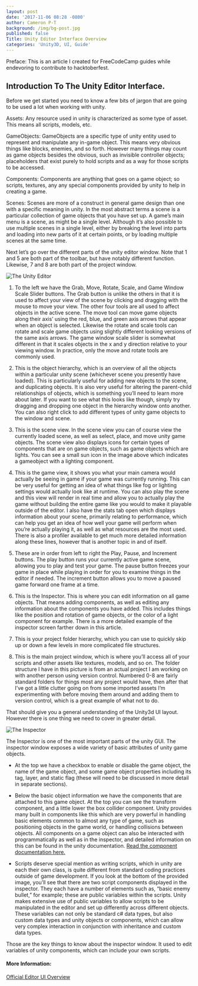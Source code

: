 ```yaml
---
layout: post
date: '2017-11-06 08:28 -0800'
author: Cameron P-T
background: /img/bg-post.jpg
published: false
Title: Unity Editor Interface Overview
categories: 'Unity3D, UI, Guide'
---
```

Preface: This is an article I created for FreeCodeCamp guides while endevoring to contribute to hacktoberfest.

##  Introduction To The Unity Editor Interface.

Before we get started you need to know a few bits of jargon that are going to be used a lot when working with unity.


Assets: Any resource used in unity is characterized as some type of asset. This means all scripts, models, etc.


GameObjects: GameObjects are a specific type of unity entity used to represent and manipulate any in-game object. This means very obvious things like blocks, enemies, and so forth. However many things may count as game objects besides the obvious, such as invisible controller objects; placeholders that exist purely to hold scripts and as a way for those scripts to be accessed. 


Components: Components are anything that goes on a game object; so scripts, textures, any any special components provided by unity to help in creating a game.


Scenes: Scenes are more of a construct in general game design than one with a specific meaning in unity. In the most abstract terms a scene is a particular collection of game objects that you have set up. A game’s main menu is a scene, as might be a single level. Although it’s also possible to use multiple scenes in a single level, either by breaking the level into parts and loading into new parts of it at certain points, or by loading multiple scenes at the same time.

Next let’s go over the different parts of the unity editor window. Note that 1 and 5 are both part of the toolbar, but have notably different function. Likewise, 7 and 8 are both part of the project window.

![The Unity Editor](https://i.imgur.com/b7YmcQc.png)

1. To the left we have the Grab, Move, Rotate, Scale, and Game Window Scale Slider buttons. The Grab button is unlike the others in that it is used to affect your view of the scene by clicking and dragging with the mouse to move your view. The other four tools are all used to affect objects in the active scene. The move tool can move game objects along their axis’ using the red, blue, and green axis arrows that appear when an object is selected. Likewise the rotate and scale tools can rotate and scale game objects using slightly different looking versions of the same axis arrows. The game window scale slider is somewhat different in that it scales objects in the x and y direction relative to your viewing window. In practice, only the move and rotate tools are commonly used.


2. This is the object hierarchy, which is an overview of all the objects within a particular unity scene (whichever scene you presently have loaded). This is particularly useful for adding new objects to the scene, and duplicating objects. It is also very useful for altering the parent-child relationships of objects, which is something you’ll need to learn more about later. 
	If you want to see what this looks like though, simply try dragging and dropping one object in the hierarchy window onto another. You can also right click to add different types of unity game objects to the window and scene.


3. This is the scene view. In the scene view you can of course view the currently loaded scene, as well as select, place, and move unity game objects. The scene view also displays icons for certain types of components that are on game objects, such as game objects which are lights. You can see a small sun icon in the image above which indicates a gameobject with a lighting component. 


4. This is the game view, it shows you what your main camera would actually be seeing in game if your game was currently running. This can be very useful for getting an idea of what things like fog or lighting settings would actually look like at runtime. You can also play the scene and this view will render in real time and allow you to actually play the game without building the entire game like you would to make it playable outside of the editor. 
	I also have the stats tab open which displays information about your scene, primarily relating to performance, which can help you get an idea of how well your game will perform when you’re actually playing it, as well as what resources are the most used. There is also a profiler available to get much more detailed information along these lines, however that is another topic in and of itself.


5. These are in order from left to right the Play, Pause, and Increment buttons. The play button runs your currently active game scene, allowing you to play and test your game. The pause button freezes your game in place while playing in order for you to examine things in the editor if needed. The increment button allows you to move a paused game forward one frame at a time.


6. This is the Inspector. This is where you can edit information on all game objects. That means adding components, as well as editing any information about the components you have added. This includes things like the position and rotation of game objects, or the color of a light component for example. There is a more detailed example of the inspector screen farther down in this article.


7. This is your project folder hierarchy, which you can use to quickly skip up or down a few levels in more complicated file structures.


8. This is the main project window, which is where you’ll access all of your scripts and other assets like textures, models, and so on. The folder structure I have in this picture is from an actual project I am working on with another person using version control. Numbered 0-8 are fairly standard folders for things most any project would have, then after that I’ve got a little clutter going on from some imported assets I’m experimenting with before moving them around and adding them to version control, which is a great example of what not to do.


That should give you a general understanding of the Unity3d UI layout. However there is one thing we need to cover in greater detail.


![The Inspector](https://i.imgur.com/rtfUBbu.png)

The Inspector is one of the most important parts of the unity GUI. The inspector window exposes a wide variety of basic attributes of unity game objects.

* At the top we have a checkbox to enable or disable the game object, the name of the game object, and some game object properties including its tag, layer, and static flag (these will need to be discussed in more detail in separate sections).


* Below the basic object information we have the components that are attached to this game object. At the top you can see the transform component, and a little lower the box collider component. Unity provides many built in components like this which are very powerful in handling basic elements common to almost any type of game, such as positioning objects in the game world, or handling collisions between objects. All components on a game object can also be interacted with programmatically as well as in the inspector, and detailed information on this can be found in the unity documentation. [Read the component documentation here.](https://docs.unity3d.com/ScriptReference/Component.html)


* Scripts deserve special mention as writing scripts, which in unity are each their own class, is quite different from standard coding practices outside of game development. If you look at the bottom of the provided image, you’ll see that there are two script components displayed in the inspector. They each have a number of elements such as, “basic enemy bullet,” for example; these are public variables within the scripts. Unity makes extensive use of public variables to allow scripts to be manipulated in the editor and set up differently across different objects. These variables can not only be standard c# data types, but also custom data types and unity objects or components, which can allow very complex interaction in conjunction with inheritance and custom data types.

Those are the key things to know about the inspector window. It used to edit variables of unity components, which can include your own scripts.


#### More Information:

[Official Editor UI Overview](https://unity3d.com/learn/tutorials/topics/interface-essentials/interface-overview)
<!-- Please add any articles you think might be helpful to read before writing the article -->
